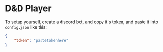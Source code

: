 # D&D Player
To setup yourself, create a discord bot, and copy it's token, and paste it into `config.json` like this:

```json
{
	"token": "pastetokenhere"
}
```
